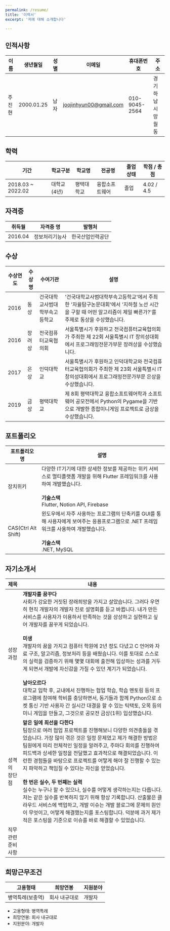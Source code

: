 ```yaml
---
permalink: /resume/
title: '이력서'
excerpt: '저에 대해 소개합니다'

---
```


## 인적사항

| 이름   | 생년월일   | 성별 | 이메일                   | 휴대폰번호    | 주소               |
| ------ | ---------- | ---- | ------------------------ | ------------- | ------------------ |
| 주진현 | 2000.01.25 | 남자 | <joojinhyun00@gmail.com> | 010-9045-2564 | 경기 하남시 망월동 |

## 학력

| 기간              | 학교구분    | 학교명     | 전공명         | 졸업상태 | 학점 / 총점 |
| ----------------- | ----------- | ---------- | -------------- | -------- | ----------- |
| 2018.03 ~ 2022.02 | 대학교(4년) | 평택대학교 | 융합소프트웨어 | 졸업     | 4.02 / 4.5  |

## 자격증

| 취득월  | 자격증 명      | 발행처           |
| ------- | -------------- | ---------------- |
| 2016.04 | 정보처리기능사 | 한국산업인력공단 |

## 수상

| 수상연도 | 수상명 | 수여기관                       | 설명                                                                                                                                                       |
| -------- | ------ | ------------------------------ | ---------------------------------------------------------------------------------------------------------------------------------------------------------- |
| 2016     | 동상   | 건국대학교사범대학부속고등학교 | '건국대학교사범대학부속고등학교'에서 주최한 '자율탐구논문대회'에서 '지하철 노선 시간을 구할 때 어떤 알고리즘이 제일 빠른가?'를 주제로 동상을 수상했습니다. |
| 2016     | 장려상 | 전국컴퓨터교육협의회           | 서울특별시가 후원하고 전국컴퓨터교육협의회가 주최한 제 22회 서울특별시 IT 창의성대회에서 프로그래밍전문가부문 장려상을 수상했습니다.                       |
| 2017     | 은상   | 인덕대학교                     | 서울특별시가 후원하고 인덕대학교와 전국컴퓨터교육협의회가 주최한 제 23회 서울특별시 IT 창의성대회에서 프로그래밍전문가부문 은상을 수상했습니다.            |
| 2019     | 금상   | 평택대학교                     | 제 8회 평택대학교 융합소프트웨어학과 소프트웨어 공모전에서 Python의 Pygame을 기반으로 개발한 종합미니게임 프로젝트로 금상을 수상했습니다.                  |

## 포트폴리오

| 포트폴리오 명       | 설명                                                                                                                                                                              |
| ------------------- | --------------------------------------------------------------------------------------------------------------------------------------------------------------------------------- |
| 장치위키            | 다양한 IT기기에 대한 상세한 정보를 제공하는 위키 서비스로 멀티플랫폼 개발을 위해 Flutter 프레임워크를 사용하여 개발했습니다.<br><br>**기술스택**<br>Flutter, Notion API, Firebase |
| CAS(Ctrl Alt Shift) | 윈도우에서 자주 사용하는 프로그램의 단축키를 GUI를 통해 사용자에게 보여주는 응용프로그램으로 .NET 프레임워크를 사용하여 개발했습니다.<br><br>**기술스택**<br>.NET, MySQL          |

## 자기소개서

| 제목             | 내용                                                                                                                                                                                                                                                                                                                                                                                                                                                                                                                                                                                                                                                                                                                                                                                                          |
| ---------------- | ------------------------------------------------------------------------------------------------------------------------------------------------------------------------------------------------------------------------------------------------------------------------------------------------------------------------------------------------------------------------------------------------------------------------------------------------------------------------------------------------------------------------------------------------------------------------------------------------------------------------------------------------------------------------------------------------------------------------------------------------------------------------------------------------------------- |
| 성장 과정        | **개발자를 꿈꾸다**<br>사회가 강요한 거짓된 장래희망을 가지고 살았습니다. 그러다 우연히 현직 개발자의 개발자 진로 설명회를 듣고 바뀝니다. 내가 만든 서비스를 사용자가 이용하서 만족하는 것을 상상하고 실현하고 싶어 개발자를 꿈꾸게 되었습니다.<br><br>**미생**<br>개발자의 꿈을 가지고 컴퓨터 학원에 2년 정도 다녔고 C 언어와 자료 구조, 알고리즘, 정보처리 등을 배웠습니다. 이를 토대로 스스로의 실력을 검증하기 위해 몇몇 대회에 출전해 입상하는 성과를 거두게 되면서 개발에 자신감을 가질 수 있던 계기가 되었습니다.<br><br>**날아오르다**<br>대학교 입학 후, 교내에서 진행하는 협업 학습, 학습 멘토링 등의 프로그램에 참여해 학비를 충당하면서, 동기들과 함께 Python으로 소켓 통신 기반 사용자 간 실시간 대결을 할 수 있는 틱택토, 오목 등의 미니 게임을 만들고, 그것으로 공모전 금상(1위) 입상했습니다. |
| 성격의 장단점    | **맡은 일에 최선을 다한다**<br>팀장으로 여러 협업 프로젝트를 진행해보니 다양한 의견충돌을 겪었습니다. 가장 많이 겪은 것은 일정 문제였고 제가 해결한 방법은 팀원에게 미리 전체적인 일정을 알려주고, 주마다 회의를 진행하여 피드백과 상세한 일정을 전달했고 효과적으로 해결되었습니다. 이런한 경험들을 바탕으로 프로젝트를 어떻게 해야 잘 진행할 수 있는지 파악하고 책임질 수 있다는 자신을 얻었습니다.<br><br>**한 번은 실수, 두 번째는 실력**<br>실수는 누구나 할 수 있으나, 실수를 어떻게 생각하는지는 다릅니다. 저는 같은 실수를 반복하지 않기 위해 항상 기록합니다. 산출물은 클라우드 서비스에 백업하고, 개발 이슈는 개발 블로그에 문제의 원인이 무엇이고, 어떻게 해결했는지를 포스팅합니다. 덕분에 과거 제가 적은 포스팅을 기준으로 이슈를 바로 해결할 수 있었습니다.                                     |
| 직무관련준비사항 |

## 희망근무조건

| 고용형태         | 희망연봉      | 지원분야 |
| ---------------- | ------------- | -------- |
| 병역특례(보충역) | 회사 내규대로 | 개발자   |

- 고용형태: 병역특례
- 희망연봉: 회사 내규대로
- 지원분야: 개발자
